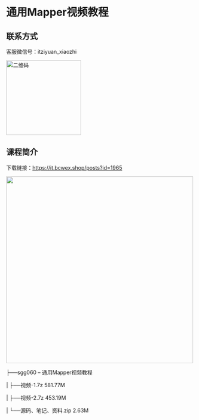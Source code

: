 # 通用Mapper视频教程

## 联系方式

客服微信号：itziyuan_xiaozhi

<img src="https://ziyuanyun.oss-cn-guangzhou.aliyuncs.com/common/20240614073449/666b82192834a.jpg" width="200" height="200" alt="二维码">

## 课程简介

下载链接：https://it.bcwex.shop/posts?id=1965

<img src="https://ziyuanyun.oss-cn-guangzhou.aliyuncs.com/yun/20240515183615/6644901fd7e21.jpg" width="500" alt="">

  ├──sgg060 &#8211; 通用Mapper视频教程

 | ├──视频-1.7z 581.77M

 | ├──视频-2.7z 453.19M

 | └──源码、笔记、资料.zip 2.63M

  